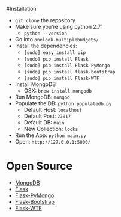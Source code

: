 #Installation

* `git clone` the repository
* Make sure you're using python 2.7: 
	* `python --version` 
* Go into `onelook-multiplebudgets/`
* Install the dependencies:
	* `[sudo] easy_install pip`
	* `[sudo] pip install Flask`
	* `[sudo] pip install Flask-PyMongo`
	* `[sudo] pip install flask-bootstrap`
	* `[sudo] pip install Flask-WTF`
* Install MongoDB
	* OSX: `brew install mongodb`
* Run MongoDB: `mongod`
* Populate the DB: `python populatedb.py`
	* Default Host: `localhost`
	* Default Post: `27017`
	* Default DB: `main`
	* New Collection: `looks`
* Run the App: `python main.py`
* Open: `http://127.0.0.1:5000/`

# Open Source

* [MongoDB](http://www.mongodb.org/)
* [Flask](http://flask.pocoo.org/)
* [Flask-PyMongo](https://flask-pymongo.readthedocs.org/en/latest/)
* [Flask-Bootstrap](https://github.com/mbr/flask-bootstrap)
* [Flask-WTF](http://packages.python.org/Flask-WTF/)